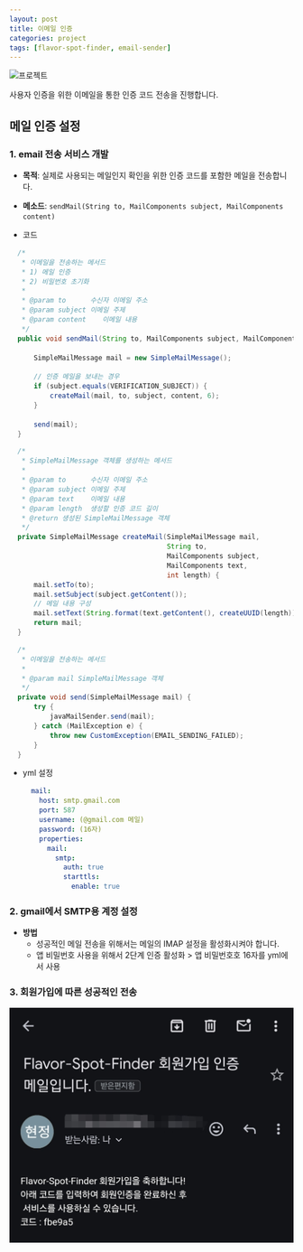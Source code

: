 ```yaml
---
layout: post
title: 이메일 인증
categories: project
tags: [flavor-spot-finder, email-sender]
---
```

![프로젝트](https://d34u8crftukxnk.cloudfront.net/slackpress/prod/sites/6/Project-management-steps2.ko-KR.png)

사용자 인증을 위한 이메일을 통한 인증 코드 전송을 진행합니다.

## 메일 인증 설정

### 1. email 전송 서비스 개발

- **목적**: 실제로 사용되는 메일인지 확인을 위한 인증 코드를 포함한 메일을 전송합니다.


- **메소드**: `sendMail(String to, MailComponents subject, MailComponents content)`


- 코드

```java
  /*
   * 이메일을 전송하는 메서드
   * 1) 메일 인증
   * 2) 비밀번호 초기화
   *
   * @param to      수신자 이메일 주소
   * @param subject 이메일 주제
   * @param content    이메일 내용
   */
  public void sendMail(String to, MailComponents subject, MailComponents content) {

      SimpleMailMessage mail = new SimpleMailMessage();

      // 인증 메일을 보내는 경우
      if (subject.equals(VERIFICATION_SUBJECT)) {
          createMail(mail, to, subject, content, 6);
      }

      send(mail);
  }
```


```java
  /*
   * SimpleMailMessage 객체를 생성하는 메서드
   *
   * @param to      수신자 이메일 주소
   * @param subject 이메일 주제
   * @param text    이메일 내용
   * @param length  생성할 인증 코드 길이
   * @return 생성된 SimpleMailMessage 객체
   */
  private SimpleMailMessage createMail(SimpleMailMessage mail,
                                       String to,
                                       MailComponents subject,
                                       MailComponents text,
                                       int length) {
      mail.setTo(to);
      mail.setSubject(subject.getContent());
      // 메일 내용 구성
      mail.setText(String.format(text.getContent(), createUUID(length)));
      return mail;
  }
```


```java
  /*
   * 이메일을 전송하는 메서드
   *
   * @param mail SimpleMailMessage 객체
   */
  private void send(SimpleMailMessage mail) {
      try {
          javaMailSender.send(mail);
      } catch (MailException e) {
          throw new CustomException(EMAIL_SENDING_FAILED);
      }
  }
```

- yml 설정

  ```yml
    mail:
      host: smtp.gmail.com
      port: 587
      username: (@gmail.com 메일)
      password: (16자)
      properties:
        mail:
          smtp:
            auth: true
            starttls:
              enable: true
  ```

### 2. gmail에서 SMTP용 계정 설정


- **방법**
  - 성공적인 메일 전송을 위해서는 메일의 IMAP 설정을 활성화시켜야 합니다.
  - 앱 비밀번호 사용을 위해서 2단계 인증 활성화 > 앱 비밀번호호 16자를 yml에서 사용


### 3. 회원가입에 따른 성공적인 전송


![img.png](img/email-check.png)
